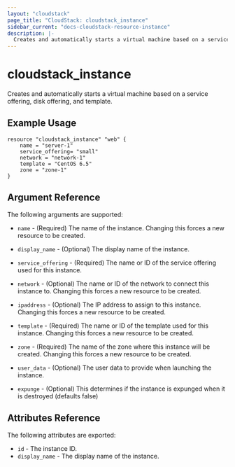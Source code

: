 ```yaml
---
layout: "cloudstack"
page_title: "CloudStack: cloudstack_instance"
sidebar_current: "docs-cloudstack-resource-instance"
description: |-
  Creates and automatically starts a virtual machine based on a service offering, disk offering, and template.
---
```


# cloudstack\_instance

Creates and automatically starts a virtual machine based on a service offering,
disk offering, and template.

## Example Usage

```
resource "cloudstack_instance" "web" {
    name = "server-1"
    service_offering= "small"
    network = "network-1"
    template = "CentOS 6.5"
    zone = "zone-1"
}
```

## Argument Reference

The following arguments are supported:

* `name` - (Required) The name of the instance. Changing this forces a new
    resource to be created.

* `display_name` - (Optional) The display name of the instance.

* `service_offering` - (Required) The name or ID of the service offering used for this instance.

* `network` - (Optional) The name or ID of the network to connect this instance to.
    Changing this forces a new resource to be created.

* `ipaddress` - (Optional) The IP address to assign to this instance. Changing
    this forces a new resource to be created.

* `template` - (Required) The name or ID of the template used for this instance.
    Changing this forces a new resource to be created.

* `zone` - (Required) The name of the zone where this instance will be created.
    Changing this forces a new resource to be created.

* `user_data` - (Optional) The user data to provide when launching the instance.

* `expunge` - (Optional) This determines if the instance is expunged when it is
    destroyed (defaults false)

## Attributes Reference

The following attributes are exported:

* `id` - The instance ID.
* `display_name` - The display name of the instance.
